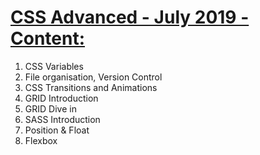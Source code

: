 <h1><a href="https://softuni.bg/trainings/2357/css-advanced-july-2019#lesson-11761">CSS Advanced - July 2019 - Content:</a></h1>
<ol>
	<li>CSS Variables</li>
	<li>File organisation, Version Control</li>
	<li>CSS Transitions and Animations</li>
	<li>GRID Introduction</li>
	<li>GRID Dive in</li>
	<li>SASS Introduction</li>
	<li>Position & Float</li>
	<li>Flexbox</li>	
</ol>
